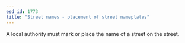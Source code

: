 ```yaml
---
esd_id: 1773
title: "Street names - placement of street nameplates"
---
```


A local authority must mark or place the name of a street on the street.

